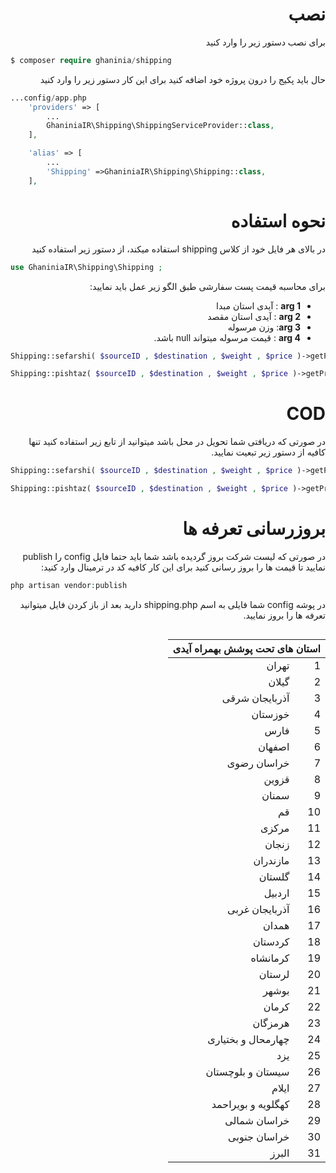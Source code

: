 <h1 dir="rtl">نصب</h1>
<p  dir="rtl">
برای نصب دستور زیر را وارد کنید
</p>

```php
$ composer require ghaninia/shipping
```

<p  dir="rtl">
حال باید پکیج را درون پروژه خود اضافه کنید برای این کار دستور زیر را وارد کنید
</p>

```php
...config/app.php
    'providers' => [
        ...
        GhaniniaIR\Shipping\ShippingServiceProvider::class,
    ],

    'alias' => [
        ...
        'Shipping' =>GhaniniaIR\Shipping\Shipping::class,
    ],
```


<h1  dir="rtl">نحوه استفاده</h1>
<p  dir="rtl">
در بالای هر فایل خود از کلاس shipping استفاده میکند، از دستور زیر استفاده کنید
</p>

```php
use GhaniniaIR\Shipping\Shipping ;
```

<p dir="rtl">
برای محاسبه قیمت پست سفارشی طبق الگو زیر عمل باید نمایید:
</p>

<ul dir="rtl">
    <li><b>arg 1</b> : آیدی استان مبدا</li>
    <li><b>arg 2</b> : آیدی استان مقصد</li>
    <li><b>arg 3</b>: وزن مرسوله</li>
    <li><b>arg 4</b> : قیمت مرسوله میتواند null باشد.</li>
</ul>

```php
Shipping::sefarshi( $sourceID , $destination , $weight , $price )->getPrice()

Shipping::pishtaz( $sourceID , $destination , $weight , $price )->getPrice()
```

<h1 dir="rtl">COD</h1>
<p dir="rtl">
    در صورتی که دریافتی شما تحویل در محل باشد میتوانید از تابع زیر استفاده کنید تنها کافیه از دستور زیر تبعیت نمایید.
</p>

```php
Shipping::sefarshi( $sourceID , $destination , $weight , $price )->getPrice( true )

Shipping::pishtaz( $sourceID , $destination , $weight , $price )->getPrice( true )
```

<h1 dir="rtl">بروزرسانی تعرفه ها</h1>
<p dir="rtl">
    در صورتی که لیست شرکت بروز گردیده باشد شما باید حتما فایل  config را publish نمایید تا قیمت ها را بروز رسانی کنید برای این کار کافیه کد در ترمینال وارد کنید:
</p>

```php
php artisan vendor:publish
```

<p dir="rtl">
در پوشه config شما فایلی به اسم shipping.php  دارید بعد از باز کردن فایل میتوانید تعرفه ها را بروز نمایید.
</p>

<table dir="rtl" align="right">
    <thead >
        <tr>
            <th colspan="2">استان های تحت پوشش بهمراه آیدی</th>
        </tr>
    </thead>
    <tbody>
        <tr>
            <td>1</td>
            <td>تهران</td>
        </tr>
        <tr>
            <td>2</td>
            <td>گیلان</td>
        </tr>
        <tr>
            <td>3</td>
            <td>آذربایجان شرقی</td>
        </tr>
        <tr>
            <td>4</td>
            <td>خوزستان</td>
        </tr>
        <tr>
            <td>5</td>
            <td>فارس</td>
        </tr>
        <tr>
            <td>6</td>
            <td>اصفهان</td>
        </tr>
        <tr>
            <td>7</td>
            <td>خراسان رضوی</td>
        </tr>
        <tr>
            <td>8</td>
            <td>قزوین</td>
        </tr>
        <tr>
            <td>9</td>
            <td>سمنان</td>
        </tr>
        <tr>
            <td>10</td>
            <td>قم</td>
        </tr>
        <tr>
            <td>11</td>
            <td>مرکزی</td>
        </tr>
        <tr>
            <td>12</td>
            <td>زنجان</td>
        </tr>
        <tr>
            <td>13</td>
            <td>مازندران</td>
        </tr>
        <tr>
            <td>14</td>
            <td>گلستان</td>
        </tr>
        <tr>
            <td>15</td>
            <td>اردبیل</td>
        </tr>
        <tr>
            <td>16</td>
            <td>آذربایجان غربی</td>
        </tr>
        <tr>
            <td>17</td>
            <td>همدان</td>
        </tr>
        <tr>
            <td>18</td>
            <td>کردستان</td>
        </tr>
        <tr>
            <td>19</td>
            <td>کرمانشاه</td>
        </tr>
        <tr>
            <td>20</td>
            <td>لرستان</td>
        </tr>
        <tr>
            <td>21</td>
            <td>بوشهر</td>
        </tr>
        <tr>
            <td>22</td>
            <td>کرمان</td>
        </tr>
        <tr>
            <td>23</td>
            <td>هرمزگان</td>
        </tr>
        <tr>
            <td>24</td>
            <td>چهارمحال و بختیاری</td>
        </tr>
        <tr>
            <td>25</td>
            <td>یزد</td>
        </tr>
        <tr>
            <td>26</td>
            <td>سیستان و بلوچستان</td>
        </tr>
        <tr>
            <td>27</td>
            <td>ایلام</td>
        </tr>
        <tr>
            <td>28</td>
            <td>کهگلویه و بویراحمد</td>
        </tr>
        <tr>
            <td>29</td>
            <td>خراسان شمالی</td>
        </tr>
        <tr>
            <td>30</td>
            <td>خراسان جنوبی</td>
        </tr>
        <tr>
            <td>31</td>
            <td>البرز</td>
        </tr>
    </tbody>
</table>